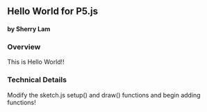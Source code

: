 ## Hello World for P5.js
#### by Sherry Lam



### Overview
This is Hello World!!


### Technical Details

Modify the sketch.js setup() and draw() functions and begin adding functions!